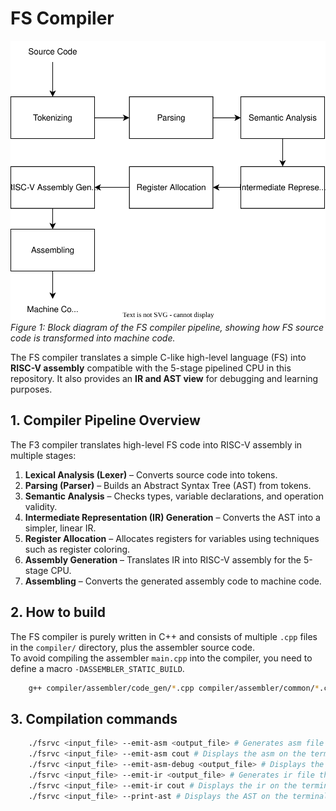 # FS Compiler
![FS Compiler Pipeline](../../assets/compiler_pipeline.svg)
*Figure 1: Block diagram of the FS compiler pipeline, showing how FS source code is transformed into machine code.*

The FS compiler translates a simple C-like high-level language (FS) into **RISC-V assembly** compatible with the 5-stage pipelined CPU in this repository. It also provides an **IR and AST view** for debugging and learning purposes.

## 1. Compiler Pipeline Overview

The F3 compiler translates high-level FS code into RISC-V assembly in multiple stages:

1. **Lexical Analysis (Lexer)** – Converts source code into tokens.
2. **Parsing (Parser)** – Builds an Abstract Syntax Tree (AST) from tokens.
3. **Semantic Analysis** – Checks types, variable declarations, and operation validity.
4. **Intermediate Representation (IR) Generation** – Converts the AST into a simpler, linear IR.
5. **Register Allocation** – Allocates registers for variables using techniques such as register coloring.
5. **Assembly Generation** – Translates IR into RISC-V assembly for the 5-stage CPU.
6. **Assembling** – Converts the generated assembly code to machine code.

## 2. How to build
The FS compiler is purely written in C++ and consists of multiple `.cpp` files in the `compiler/` directory, plus the assembler source code.  
To avoid compiling the assembler `main.cpp` into the compiler, you need to define a macro `-DASSEMBLER_STATIC_BUILD`.
```bash
    g++ compiler/assembler/code_gen/*.cpp compiler/assembler/common/*.cpp compiler/assembler/parser/*.cpp compiler/assembler/preprocessor/*.cpp compiler/assembler/tokenizer/*.cpp compiler/assembler/main.cpp compiler/compiler/common/ast/nodes.cpp compiler/compiler/lexer/lexer.cpp compiler/compiler/parser/parser.cpp compiler/compiler/program/program.cpp compiler/compiler/main.cpp -std=c++14  -w -O2 -DASSEMBLER_STATIC_BUILD -o fsrcv
```
## 3. Compilation commands
```bash
    ./fsrvc <input_file> --emit-asm <output_file> # Generates asm file
    ./fsrvc <input_file> --emit-asm cout # Displays the asm on the terminal
    ./fsrvc <input_file> --emit-asm-debug <output_file> # Displays the detailed information about generated assembly instructions on the terminal
    ./fsrvc <input_file> --emit-ir <output_file> # Generates ir file that holds intermediate representation
    ./fsrvc <input_file> --emit-ir cout # Displays the ir on the terminal
    ./fsrvc <input_file> --print-ast # Displays the AST on the terminal
```